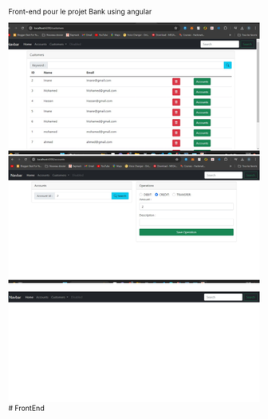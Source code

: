 Front-end pour le projet Bank using angular


<img src="images/img1.jpg" alt="">

<img src="images/img2.jpg" alt="">

<img src="images/img3.jpg" alt="">#   F r o n t E n d 
 
 